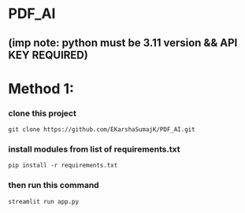 # PDF_AI
## (imp note: python must be 3.11 version && API KEY REQUIRED)
# Method 1:
### clone this project
```
git clone https://github.com/EKarshaSumajK/PDF_AI.git
```

### install modules from list of requirements.txt
```
pip install -r requirements.txt
```
### then run this command
```
streamlit run app.py
```


